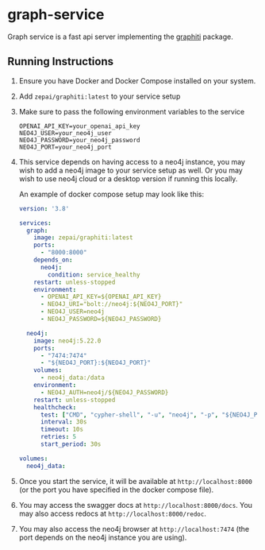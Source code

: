 # graph-service

Graph service is a fast api server implementing the [graphiti](https://github.com/getzep/graphiti) package.


## Running Instructions

1. Ensure you have Docker and Docker Compose installed on your system.

2. Add `zepai/graphiti:latest` to your service setup

3. Make sure to pass the following environment variables to the service

   ```
   OPENAI_API_KEY=your_openai_api_key
   NEO4J_USER=your_neo4j_user
   NEO4J_PASSWORD=your_neo4j_password
   NEO4J_PORT=your_neo4j_port
   ```

4. This service depends on having access to a neo4j instance, you may wish to add a neo4j image to your service setup as well. Or you may wish to use neo4j cloud or a desktop version if running this locally.

   An example of docker compose setup may look like this:

   ```yml
   version: '3.8'
   
   services:
     graph:
       image: zepai/graphiti:latest
       ports:
         - "8000:8000"
       depends_on:
         neo4j:
           condition: service_healthy
       restart: unless-stopped
       environment:
         - OPENAI_API_KEY=${OPENAI_API_KEY}
         - NEO4J_URI="bolt://neo4j:${NEO4J_PORT}"
         - NEO4J_USER=neo4j
         - NEO4J_PASSWORD=${NEO4J_PASSWORD}
   
     neo4j:
       image: neo4j:5.22.0
       ports:
         - "7474:7474"
         - "${NEO4J_PORT}:${NEO4J_PORT}"
       volumes:
         - neo4j_data:/data
       environment:
         - NEO4J_AUTH=neo4j/${NEO4J_PASSWORD}
       restart: unless-stopped
       healthcheck:
         test: ["CMD", "cypher-shell", "-u", "neo4j", "-p", "${NEO4J_PASSWORD}", "RETURN 1"]
         interval: 30s
         timeout: 10s
         retries: 5
         start_period: 30s
   
   volumes:
     neo4j_data:
   ```

5. Once you start the service, it will be available at `http://localhost:8000` (or the port you have specified in the docker compose file).

6. You may access the swagger docs at `http://localhost:8000/docs`. You may also access redocs at `http://localhost:8000/redoc`.

7. You may also access the neo4j browser at `http://localhost:7474` (the port depends on the neo4j instance you are using).
